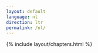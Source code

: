 ```yaml
---
layout: default
language: nl
direction: ltr
permalink: /nl/
---
```


{% include layout/chapters.html %}
